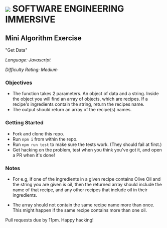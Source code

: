 # ![](https://ga-dash.s3.amazonaws.com/production/assets/logo-9f88ae6c9c3871690e33280fcf557f33.png) SOFTWARE ENGINEERING IMMERSIVE

## Mini Algorithm Exercise

"Get Data"

_Language: Javascript_

_Difficulty Rating: Medium_

### Objectives

- The function takes 2 parameters. An object of data and a string. Inside the object you will find an array of objects, which are recipes. If a recipe's ingredients contain the string, return the recipes name. 
- The output should return an array of the recipe(s) names.

### Getting Started

- Fork and clone this repo.
- Run `npm i` from within the repo.
- Run `npm run test` to make sure the tests work. (They should fail at first.)
- Get hacking on the problem, test when you think you've got it, and open a PR when it's done!

### Notes

- For e.g, if one of the ingredients in a given recipe contains Olive Oil and the string you are given is oil, then the returned array should include the name of that recipe, and any other recipes that include oil in their ingredients.

- The array should not contain the same recipe name more than once. This might happen if the same recipe contains more than one oil.


Pull requests due by 11pm. Happy hacking!